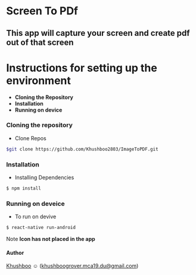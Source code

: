 # Screen To PDf
## This app will capture your screen and create pdf out of that screen 

# Instructions for setting up the environment
* **Cloning the Repository**
* **Installation**
* **Running on device**

### Cloning the repository

* Clone Repos
```sh
$git clone https://github.com/Khushboo2803/ImageToPDF.git
```

### Installation
* Installing Dependencies
```sh
$ npm install
```

### Running on deveice
* To run on devive
```sh 
$ react-native run-android
```

Note 
**Icon has not placed in the app**

#### Author
[Khushboo](https://github.com/khushboo2803) :relaxed: (khushboogrover.mca19.du@gmail.com)